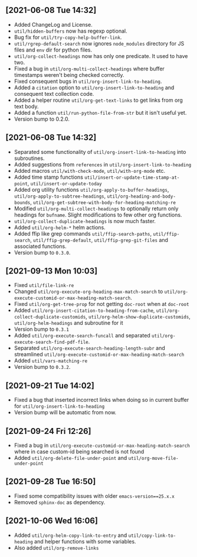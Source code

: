## [2021-06-08 Tue 14:32]
- Added ChangeLog and License.
- `util/hidden-buffers` now has regexp optional.
- Bug fix for `util/try-copy-help-buffer-link`.
- `util/rgrep-default-search` now ignores `node_modules` directory for JS files
  and `env` dir for python files.
- `util/org-collect-headings` now has only one predicate. It used to have two.
- Fixed a bug in `util/org-multi-collect-headings` where buffer timestamps weren't
  being checked correctly.
- Fixed consequent bugs in `util/org-insert-link-to-heading`.
- Added a `citation` option to `util/org-insert-link-to-heading` and consequent
  text collection code.
- Added a helper routine `util/org-get-text-links` to get links from org text body.
- Added a function `util/run-python-file-from-str` but it isn't useful yet.
- Version bump to 0.2.0.

## [2021-06-08 Tue 14:32]
- Separated some functionality of `util/org-insert-link-to-heading` into
  subroutines.
- Added suggestions from `references` in `util/org-insert-link-to-heading`
- Added macros `util/with-check-mode`, `util/with-org-mode` etc.
- Added time stamp functions `util/insert-or-update-time-stamp-at-point`,
  `util/insert-or-update-today`
- Added org utility functions `util/org-apply-to-buffer-headings`,
  `util/org-apply-to-subtree-headings`, `util/org-heading-and-body-bounds`,
  `util/org-get-subtree-with-body-for-heading-matching-re`
- Modified `util/org-multi-collect-headings` to optionally return only headings
  for `bufname`. Slight modifications to few other org functions.
- `util/org-collect-duplicate-headings` is now much faster.
- Added `util/org-helm-*` helm actions.
- Added ffip like grep commands `util/ffip-search-paths`, `util/ffip-search`,
  `util/ffip-grep-default`, `util/ffip-grep-git-files` and associated functions.
- Version bump to `0.3.0`.

## [2021-09-13 Mon 10:03]
- Fixed `util/file-link-re`
- Changed `util/org-execute-org-heading-max-match-search` to
  `util/org-execute-customid-or-max-heading-match-search`.
- Fixed `util/org-get-tree-prop` for not getting `doc-root` when at `doc-root`
- Added `util/org-insert-citation-to-heading-from-cache`, `util/org-collect-duplicate-customids`,
  `util/org-helm-show-duplicate-customids`, `util/org-helm-headings` and subroutine for it
- Version bump to `0.3.1`
- Added `util/org-execute-search-funcall` and separated `util/org-execute-search-find-pdf-file`.
- Separated `util/org-execute-search-heading-length-subr` and streamlined
  `util/org-execute-customid-or-max-heading-match-search`
- Added `util/vars-matching-re`
- Version bump to `0.3.2`.

## [2021-09-21 Tue 14:02]
- Fixed a bug that inserted incorrect links when doing so in current buffer for
  `util/org-insert-link-to-heading`
- Version bump will be automatic from now.

## [2021-09-24 Fri 12:26]
- Fixed a bug in `util/org-execute-customid-or-max-heading-match-search` where
  in case custom-id being searched is not found
- Added `util/org-delete-file-under-point` and `util/org-move-file-under-point`

## [2021-09-28 Tue 16:50]
- Fixed some compatibility issues with older `emacs-version==25.x.x`
- Removed `sphinx-doc` as dependency.

## [2021-10-06 Wed 16:06]
- Added `util/org-helm-copy-link-to-entry` and `util/copy-link-to-heading` and
  helper functions with some variables.
- Also added `util/org-remove-links`

